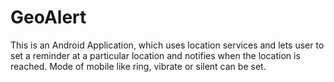 # GeoAlert
This is an Android Application, which uses location services and lets user to set a reminder at a particular location and notifies when the location is reached. Mode of mobile like ring, vibrate or silent can be set.
